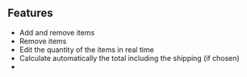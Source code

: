 ## Features
* Add and remove items 
* Remove items
* Edit the quantity of the items in real time
* Calculate automatically the total including the shipping (if chosen)
*
